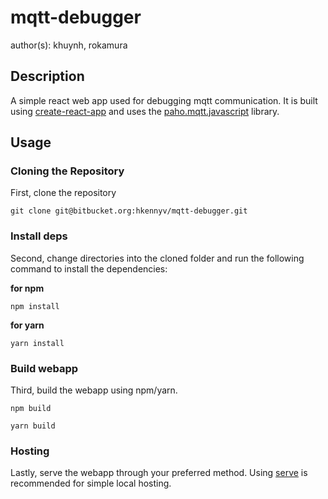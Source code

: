 # mqtt-debugger
author(s): khuynh, rokamura

## Description
A simple react web app used for debugging mqtt communication. It is built using [create-react-app](https://github.com/facebook/create-react-app) and uses the [paho.mqtt.javascript](https://github.com/eclipse/paho.mqtt.javascript) library.

## Usage

### Cloning the Repository

First, clone the repository

```
git clone git@bitbucket.org:hkennyv/mqtt-debugger.git
```

### Install deps

Second, change directories into the cloned folder and run the following command to install the dependencies:

**for npm**
```
npm install
```

**for yarn**
```
yarn install
```

### Build webapp

Third, build the webapp using npm/yarn.

```
npm build
```

```
yarn build
```

### Hosting

Lastly, serve the webapp through your preferred method. Using [serve](https://www.npmjs.com/package/serve) is recommended for simple local hosting.
